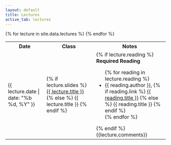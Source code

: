 ```yaml
---
layout: default
title: Lectures
active_tab: lectures
---
```



<table class="table table-striped">
  <tbody>
    <tr>
      <th>Date</th>
      <th>Class</th>
      <!-- <th>Due</th> -->
      <th>Notes</th>
    </tr>
    {% for lecture in site.data.lectures %}
    <tr>
      <td>{{ lecture.date | date: "%b %d, %Y" }}</td>
      <td>
	{% if lecture.slides %}
	<a href="{{ lecture.slides }}">{{ lecture.title }}</a>
	{% else %}
	{{ lecture.title }}
	{% endif %}
      </td>
      <!-- <td>
	{% if lecture.due %}
	<b>{{ lecture.due }}</b>
	{% endif %}
      </td> -->
      <td>
	{% if lecture.reading %}
	  <b>Required Reading</b>
          <ul class="fa-ul">
          {% for reading in lecture.reading %}
            <li>
            {{ reading.author }},
            {% if reading.link %}
            <a href="{{ reading.link }}">{{ reading.title }}</a>
            {% else %}
            {{ reading.title }}
            {% endif %}
            </li>
          {% endfor %}
          </ul>
        {% endif %}
        {{lecture.comments}}
      </td>
    </tr>
    {% endfor %}
</tbody>
</table>
